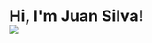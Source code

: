 <h1>Hi, I'm Juan Silva! <br/><a href="https://github.com/jasilva108"</a> 
  
<img src="https://imgur.com/BxWGJDc">
